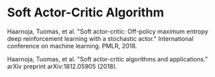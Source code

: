 # Soft Actor-Critic Algorithm

Haarnoja, Tuomas, et al. "Soft actor-critic: Off-policy maximum entropy deep 
reinforcement learning with a stochastic actor." International conference on 
machine learning. PMLR, 2018.

Haarnoja, Tuomas, et al. "Soft actor-critic algorithms and applications." 
arXiv preprint arXiv:1812.05905 (2018).


